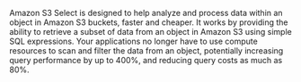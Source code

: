 Amazon S3 Select is designed to help analyze and process data within an object in Amazon S3 buckets, faster and cheaper. It works by providing the ability to retrieve a subset of data from an object in Amazon S3 using simple SQL expressions. Your applications no longer have to use compute resources to scan and filter the data from an object, potentially increasing query performance by up to 400%, and reducing query costs as much as 80%. 
